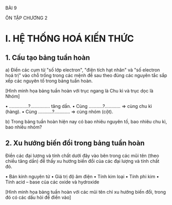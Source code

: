 BÀI 9

ÔN TẬP CHƯƠNG 2

# I. HỆ THỐNG HOÁ KIẾN THỨC

## 1. Cấu tạo bảng tuần hoàn

a) Điền các cụm từ "số lớp electron", "điện tích hạt nhân" và "số electron hoá trị" vào chỗ trống trong các mệnh đề sau theo đúng các nguyên tắc sắp xếp các nguyên tố trong bảng tuần hoàn.

[Hình minh họa bảng tuần hoàn với trục ngang là Chu kì và trục dọc là Nhóm]

• ...............?............... tăng dần.
• Cùng ...........?............ => cùng chu kì (hàng).
• Cùng ...........?............ => cùng nhóm (cột).

b) Trong bảng tuần hoàn hiện nay có bao nhiêu nguyên tố, bao nhiêu chu kì, bao nhiêu nhóm?

## 2. Xu hướng biến đổi trong bảng tuần hoàn

Điền các đại lượng và tính chất dưới đây vào bên trong các mũi tên (theo chiều tăng dần) để thấy xu hướng biến đổi của các đại lượng và tính chất đó.

• Bán kính nguyên tử
• Giá trị độ âm điện
• Tính kim loại
• Tính phi kim
• Tính acid – base của các oxide và hydroxide

[Hình minh họa bảng tuần hoàn với các mũi tên chỉ xu hướng biến đổi, trong đó có các dấu hỏi để điền vào]